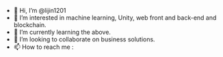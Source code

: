 - 👋 Hi, I’m @lijin1201
- 👀 I’m interested in machine learning, Unity, web front and back-end and blockchain.
- 🌱 I’m currently learning the above.
- 💞️ I’m looking to collaborate on business solutions.
- 📫 How to reach me : 

<!---
lijin1201/lijin1201 is a ✨ special ✨ repository because its `README.md` (this file) appears on your GitHub profile.
You can click the Preview link to take a look at your changes.
--->
